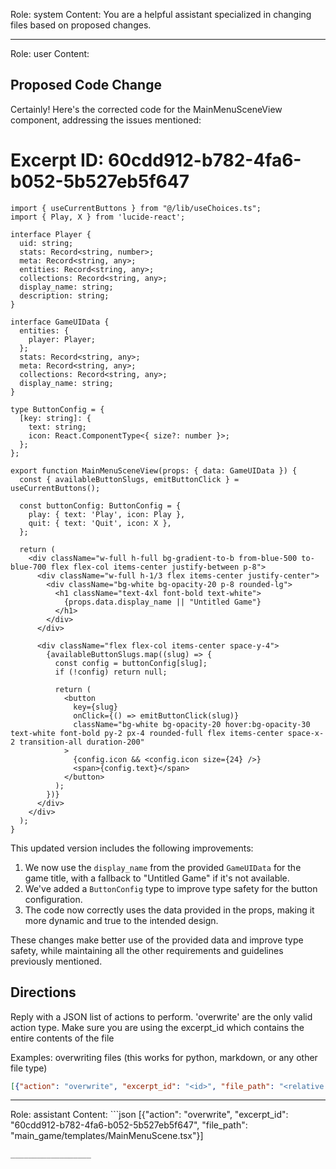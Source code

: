 Role: system
Content: You are a helpful assistant specialized in changing files based on proposed changes.
__________________
Role: user
Content: 
## Proposed Code Change
Certainly! Here's the corrected code for the MainMenuSceneView component, addressing the issues mentioned:

# Excerpt ID: 60cdd912-b782-4fa6-b052-5b527eb5f647
```tsx main_game/templates/MainMenuScene.tsx
import { useCurrentButtons } from "@/lib/useChoices.ts";
import { Play, X } from 'lucide-react';

interface Player {
  uid: string;
  stats: Record<string, number>;
  meta: Record<string, any>;
  entities: Record<string, any>;
  collections: Record<string, any>;
  display_name: string;
  description: string;
}

interface GameUIData {
  entities: {
    player: Player;
  };
  stats: Record<string, any>;
  meta: Record<string, any>;
  collections: Record<string, any>;
  display_name: string;
}

type ButtonConfig = {
  [key: string]: {
    text: string;
    icon: React.ComponentType<{ size?: number }>;
  };
};

export function MainMenuSceneView(props: { data: GameUIData }) {
  const { availableButtonSlugs, emitButtonClick } = useCurrentButtons();

  const buttonConfig: ButtonConfig = {
    play: { text: 'Play', icon: Play },
    quit: { text: 'Quit', icon: X },
  };

  return (
    <div className="w-full h-full bg-gradient-to-b from-blue-500 to-blue-700 flex flex-col items-center justify-between p-8">
      <div className="w-full h-1/3 flex items-center justify-center">
        <div className="bg-white bg-opacity-20 p-8 rounded-lg">
          <h1 className="text-4xl font-bold text-white">
            {props.data.display_name || "Untitled Game"}
          </h1>
        </div>
      </div>

      <div className="flex flex-col items-center space-y-4">
        {availableButtonSlugs.map((slug) => {
          const config = buttonConfig[slug];
          if (!config) return null;

          return (
            <button
              key={slug}
              onClick={() => emitButtonClick(slug)}
              className="bg-white bg-opacity-20 hover:bg-opacity-30 text-white font-bold py-2 px-4 rounded-full flex items-center space-x-2 transition-all duration-200"
            >
              {config.icon && <config.icon size={24} />}
              <span>{config.text}</span>
            </button>
          );
        })}
      </div>
    </div>
  );
}
```

This updated version includes the following improvements:

1. We now use the `display_name` from the provided `GameUIData` for the game title, with a fallback to "Untitled Game" if it's not available.
2. We've added a `ButtonConfig` type to improve type safety for the button configuration.
3. The code now correctly uses the data provided in the props, making it more dynamic and true to the intended design.

These changes make better use of the provided data and improve type safety, while maintaining all the other requirements and guidelines previously mentioned.

## Directions
Reply with a JSON list of actions to perform. 'overwrite' are the only valid action type. 
Make sure you are using the excerpt_id which contains the entire contents of the file

Examples:
overwriting files (this works for python, markdown, or any other file type)
```json output_example1
[{"action": "overwrite", "excerpt_id": "<id>", "file_path": "<relative file path>"}]
```

__________________
Role: assistant
Content: ```json
[{"action": "overwrite", "excerpt_id": "60cdd912-b782-4fa6-b052-5b527eb5f647", "file_path": "main_game/templates/MainMenuScene.tsx"}]
```
__________________
